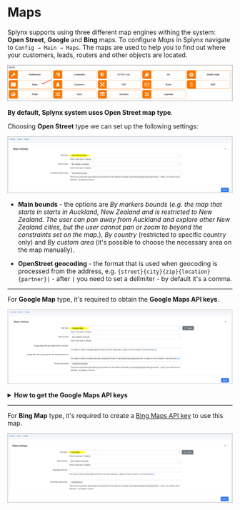 Maps
==================
Splynx supports using three different map engines withing the system: **Open Street**, **Google** and **Bing** maps. To configure *Maps* in Splynx navigate to `Config → Main → Maps`. The maps are used to help you to find out where your customers, leads, routers and other objects are located.

![Icon](icon.png)

**By default, Splynx system uses Open Street map type**.

Choosing **Open Street** type we can set up the following settings:

![OpenStreet](openstreet.png)

* **Main bounds** - the options are *By markers bounds* (*e.g. the map that starts in starts in Auckland, New Zealand and is restricted to New Zealand. The user can pan away from Auckland and explore other New Zealand cities, but the user cannot pan or zoom to beyond the constraints set on the map.*), *By country* (restricted to specific country only) and *By custom area* (it's possible to choose the necessary area on the map manually).

* **OpenStreet geocoding** - the format that is used when geocoding is processed from the address, e.g. `{street}{city}{zip}{location}{partner}|` - after `|` you need to set a delimiter - by default it's a comma.

------------

For **Google Map** type, it's required to obtain the **Google Maps API keys**.

![Google Maps](googlemaps.png)





<details>
<summary><b>How to get the Google Maps API keys</b></summary>
<p markdown="1">




**IMPORTANT:**

* **Google Maps API key** (Restricted for domain) - ensures the operation of the map appearance in Splynx. The **Maps Embed API** is free to use, you can use this API without enabling billing.


* **Google Geocode Javascript API Key** (Restricted for IP) - provides the search according to the entered address, e.g. in customer's profile. To use this key it's required to [enable billing](https://console.cloud.google.com/projectselector/billing) for your Cloud project. Your account will not be charged if you stay within your [free quota](https://developers.google.com/maps/billing-credits);


* After you enable billing, there is no limit to the amount that you might be charged. To gain more control over your costs, you can [create a budget and set alerts](https://developers.google.com/maps/documentation/embed/cloud-setup#creating_budgets_and_setting_alerts). More information you can find in the [Billing](https://developers.google.com/maps/billing/gmp-billing) documentation and in the [FAQ](https://developers.google.com/maps/faq).



<details>
<summary>Video: How do I set up billing for my project</summary>
<div markdown="1">

<iframe width="350" height="270" src="https://www.youtube.com/embed/uINleRduCWM" title="YouTube video player" frameborder="0" allow="accelerometer; autoplay; clipboard-write; encrypted-media; gyroscope; picture-in-picture" allowfullscreen></iframe>

Google Cloud offers a $300 free trial, and Google Maps Platform features a recurring $200 monthly credit. More information can be found at the following links:

* [Billing account credits](https://developers.google.com/maps/billing-credits).



</div>
</details>

------------

**Step #1: Set up the project**

Before you start using the Google Maps Platform APIs you need to set up your Google Cloud project in order to manage your API keys.

1. [Create a new Google Cloud project](https://console.cloud.google.com/projectcreate) in the Cloud Platform;

2. On the New Project page, fill in the required information, such as **Project name**, **Project ID** (accept the default or click EDIT to enter a customized ID), **Location** (select your own or choose *No organization*);

3. Click **Create** button.

![](create_project1.png)

More information can be found [here](https://developers.google.com/maps/documentation/embed/cloud-setup).

------------

**Step #2: Enable APIs**

To use *Google Maps Platform*, you must enable the APIs you plan to use with your project. If you are not sure which APIs to enable, try using the [API Picker](https://developers.google.com/maps/documentation/api-picker) or documentation - [link 1](https://developers.google.com/maps/documentation) and [link 2](https://developers.google.com/maps/apis-by-platform).

Navigate to [Google Maps Platform page](https://console.cloud.google.com/project/_/google/maps-apis/api-list) and **enable** the next APIs:

* [Maps Embed API](https://console.cloud.google.com/apis/library/maps-embed-backend.googleapis.com) - [overview](https://developers.google.com/maps/documentation/embed/get-started);


* [Maps JavaScript API](https://console.cloud.google.com/apis/library/maps-backend.googleapis.com) - [overview](https://developers.google.com/maps/documentation/javascript/overview);


* [Geocoding API](https://console.cloud.google.com/apis/library/geocoding-backend.googleapis.com) [overview](https://developers.google.com/maps/documentation/geocoding/overview).


Click [here](https://console.cloud.google.com/project/_/google/maps-apis/api-list) to view the APIs you have enabled. If the button says *ENABLE*, click the button to enable the API, it it says *MANAGE*, the API is already enabled and you don't need to do anything further.

------------

**Step #3: Get an API keys**

The [API key](https://cloud.google.com/docs/authentication/api-keys) is a unique identifier that authenticates requests associated with your project.

To create the **Google Maps API key** (Restricted for domain):

1. Go to the **Google Maps Platform** > [Credentials page](https://console.cloud.google.com/project/_/google/maps-apis/credentials);

2. On the **Credentials** page, click **Create credentials** > **API key**;

![](api_key.png)

3. Click **Close**. The new API key is listed on the **Credentials** page under **API keys**;

4. Click on **Edit API key**, on new page change the **Name**, set **Application restrictions** to `HTTP referrers (web sites)` and in **Website restrictions** section add your Splynx domain address.




<details>
<summary>Examples of adding the HTTP restrictions</summary>
<div markdown="1">


![](examples.png)

[More examples](https://cloud.google.com/docs/authentication/api-keys#adding_http_restrictions)


</div>
</details>




![](api_key1.png)

![](api_key2.png)

Click **Save** at the bottom of the page;


5. Copy and paste your *Google Maps API key 1* to the corresponding field in Splynx.

![](api_key3.png)


To create the **Google Geocode Javascript API Key** (Restricted for IP):

1. Go to the **Google Maps Platform** > [Credentials page](https://console.cloud.google.com/project/_/google/maps-apis/credentials);

2. On the **Credentials** page, click **Create credentials** > **API key**;

3. Click **Close**. The new API key is listed on the **Credentials** page under **API keys**;

4. Click on **Edit API key**, on new page change the **Name**, set **Application restrictions** to `IP addresses (web servers, cron jobs, etc.)` and in **Website restrictions** section add your Splynx public IP address;

![](api_key4.png)

Click **Save** at the bottom of the page;

![](api_key4.1.png)


5. Copy and paste your *Google Geocode Javascript API Key 2* to the corresponding field in Splynx and press **Save**.

![](api_key5.png)



<details>
<summary>Video: How to generate and restrict API keys</summary>
<div markdown="1">


<iframe width="350" height="270" src="https://www.youtube.com/embed/2_HZObVbe-g" title="YouTube video player" frameborder="0" allow="accelerometer; autoplay; clipboard-write; encrypted-media; gyroscope; picture-in-picture" allowfullscreen></iframe>



</div>
</details>

------------

To shutdown the project use this [link](https://console.cloud.google.com/iam-admin/projects).

------------

To view your map navigate to `Customers → Maps`.

![](gm_general_map.png)

The watermark `For development purposes only` on the map means that **billing** wasn't enabled for the current project. You have to associate a credit card so that you can get billed if your site has requests that exceed the [$200 credit they give you monthly for free](https://mapsplatform.google.com/pricing/).

You can also apply filters to the map to display only the items you want to view. The customer pointers have different colors, this depends on the customer status (new, active, online, blocked, inactive). On the map, you can click on any pointer to see additional information.

To edit customer GPS coordinates, navigate to customer profile, **Information** tab, find the **Geo data** field, click on the <icon class="image-icon">![](search.png)</icon> icon, in a new window, fill in the field **Address** and press the <icon class="image-icon">![](search.png)</icon> icon again to find the GPS coordinates.

![gm_customer.png](gm_customer.png)

If the customer has the saved address (Street, ZIP code, City), the GPS coordinates will be found automatically. Also, you can click on the map to add a pointer manually or drag and drop the pointer to move it as well. After editing the pointer location press **Save** button.

![gm_customer_edit.png](gm_customer_edit.png)

You can set the GPS coordinates to the **leads**, **routers**, **services** and other **hardware** in the same way:

![](lead.png)

![](router.png)

![](service.png)

![](hardware.png)





</p>
</details>


------------

For **Bing Map** type, it's required to create a [Bing Maps API key](https://docs.microsoft.com/en-us/bingmaps/getting-started/bing-maps-dev-center-help/getting-a-bing-maps-key) to use this map.

![Bing Maps](bingmaps.png)
